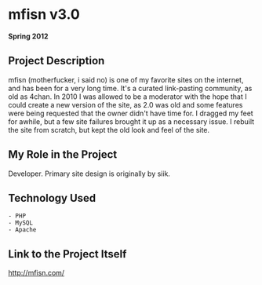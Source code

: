# mfisn v3.0

**Spring 2012**

## Project Description

mfisn (motherfucker, i said no) is one of my favorite sites on the internet, and has been for a very long time. It's a curated link-pasting community, as old as 4chan. In 2010 I was allowed to be a moderator with the hope that I could create a new version of the site, as 2.0 was old and some features were being requested that the owner didn't have time for. I dragged my feet for awhile, but a few site failures brought it up as a necessary issue. I rebuilt the site from scratch, but kept the old look and feel of the site.

## My Role in the Project

Developer. Primary site design is originally by siik.

## Technology Used

	- PHP
	- MySQL
	- Apache

## Link to the Project Itself

http://mfisn.com/